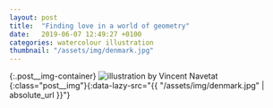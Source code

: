 ```yaml
---
layout: post
title:  "Finding love in a world of geometry"
date:   2019-06-07 12:49:27 +0100
categories: watercolour illustration
thumbnail: "/assets/img/denmark.jpg"
---
```

{:.post__img-container}
  ![illustration by Vincent Navetat](""){:class="post__img"}{:data-lazy-src="{{ "/assets/img/denmark.jpg" | absolute_url }}"}
